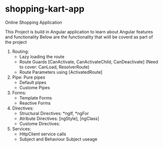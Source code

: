 # shopping-kart-app
Online Shopping Application

This Project is build in Angular application to learn about Angular features and functionality 
Below are the functionality that wiill be coverd as part of the project
1) Routing:
   * Lazy loading the route
   * Route Guards [CanActivate, CanActivateChild, CanDeactivate] (Need to cover: CanLoad, ResolverRoute)
   * Route Parameters using [ActivatedRoute]
2) Pipe: Pure pipes
   * Default pipes
   * Custome Pipes
3) Forms:
   * Template Forms
   * Reactive Forms
4) Directives:
   * Structural Directives: *ngIf, *ngFor
   * Atribute Directives: [ngStyle], [ngClass]
   * Custome Directives:
5) Services:
   * HttpClient service calls
   * Subject and Behaviour Subject useage
